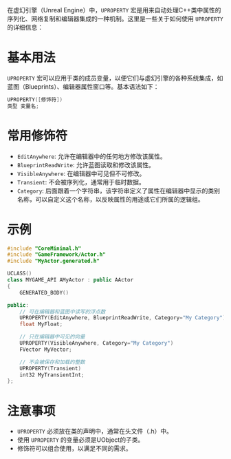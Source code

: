 在虚幻引擎（Unreal Engine）中，`UPROPERTY` 宏是用来自动处理C++类中属性的序列化、网络复制和编辑器集成的一种机制。这里是一些关于如何使用 `UPROPERTY` 的详细信息：

#  基本用法

`UPROPERTY` 宏可以应用于类的成员变量，以便它们与虚幻引擎的各种系统集成，如蓝图（Blueprints）、编辑器属性窗口等。基本语法如下：

```cpp
UPROPERTY([修饰符])
类型 变量名;
```

#  常用修饰符

- `EditAnywhere`: 允许在编辑器中的任何地方修改该属性。
- `BlueprintReadWrite`: 允许蓝图读取和修改该属性。
- `VisibleAnywhere`: 在编辑器中可见但不可修改。
- `Transient`: 不会被序列化，通常用于临时数据。
- `Category`: 后面跟着一个字符串，该字符串定义了属性在编辑器中显示的类别名称，可以自定义这个名称，以反映属性的用途或它们所属的逻辑组。
# 示例

```cpp
#include "CoreMinimal.h"
#include "GameFramework/Actor.h"
#include "MyActor.generated.h"

UCLASS()
class MYGAME_API AMyActor : public AActor
{
    GENERATED_BODY()

public:
    // 可在编辑器和蓝图中读写的浮点数
    UPROPERTY(EditAnywhere, BlueprintReadWrite, Category="My Category")
    float MyFloat;

    // 只在编辑器中可见的向量
    UPROPERTY(VisibleAnywhere, Category="My Category")
    FVector MyVector;

    // 不会被保存和加载的整数
    UPROPERTY(Transient)
    int32 MyTransientInt;
};
```

# 注意事项

- `UPROPERTY` 必须放在类的声明中，通常在头文件（.h）中。
- 使用 `UPROPERTY` 的变量必须是UObject的子类。
- 修饰符可以组合使用，以满足不同的需求。

